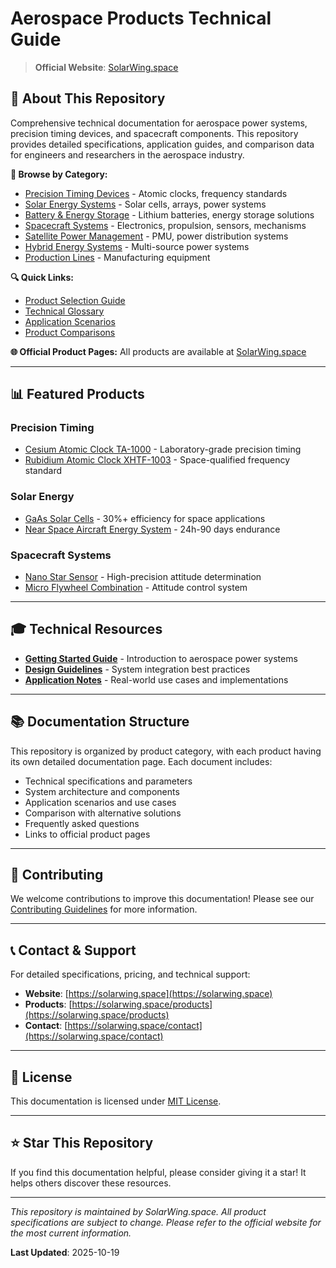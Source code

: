 # Aerospace Products Technical Guide

> **Official Website**: [SolarWing.space](https://solarwing.space)

## 🚀 About This Repository

Comprehensive technical documentation for aerospace power systems, precision timing devices, and spacecraft components. This repository provides detailed specifications, application guides, and comparison data for engineers and researchers in the aerospace industry.

**📖 Browse by Category:**
- [Precision Timing Devices](./products/precision-timing/) - Atomic clocks, frequency standards
- [Solar Energy Systems](./products/energy-solar/) - Solar cells, arrays, power systems
- [Battery & Energy Storage](./products/battery-storage/) - Lithium batteries, energy storage solutions
- [Spacecraft Systems](./products/spacecraft-systems/) - Electronics, propulsion, sensors, mechanisms
- [Satellite Power Management](./products/satellite-power/) - PMU, power distribution systems
- [Hybrid Energy Systems](./products/hybrid-systems/) - Multi-source power systems
- [Production Lines](./products/production-lines/) - Manufacturing equipment

**🔍 Quick Links:**
- [Product Selection Guide](./docs/product-selection-guide.md)
- [Technical Glossary](./docs/technical-glossary.md)
- [Application Scenarios](./applications/)
- [Product Comparisons](./comparisons/)

**🌐 Official Product Pages:**
All products are available at [SolarWing.space](https://solarwing.space/products)

---

## 📊 Featured Products

### Precision Timing
- [Cesium Atomic Clock TA-1000](./products/precision-timing/atomic-clock-cesium-ta-1000.md) - Laboratory-grade precision timing
- [Rubidium Atomic Clock XHTF-1003](./products/precision-timing/atomic-clock-rubidium-xhtf-1003-h.md) - Space-qualified frequency standard

### Solar Energy
- [GaAs Solar Cells](./products/energy-solar/gaas-solar-cells.md) - 30%+ efficiency for space applications
- [Near Space Aircraft Energy System](./products/energy-solar/near-space-aircraft-energy-system.md) - 24h-90 days endurance

### Spacecraft Systems
- [Nano Star Sensor](./products/spacecraft-systems/sensors/nano-star-sensor.md) - High-precision attitude determination
- [Micro Flywheel Combination](./products/spacecraft-systems/mechanisms/micro-flywheel-combination.md) - Attitude control system

---

## 🎓 Technical Resources

- **[Getting Started Guide](./docs/getting-started.md)** - Introduction to aerospace power systems
- **[Design Guidelines](./technical-guides/)** - System integration best practices
- **[Application Notes](./applications/)** - Real-world use cases and implementations

---

## 📚 Documentation Structure

This repository is organized by product category, with each product having its own detailed documentation page. Each document includes:

- Technical specifications and parameters
- System architecture and components
- Application scenarios and use cases
- Comparison with alternative solutions
- Frequently asked questions
- Links to official product pages

---

## 🤝 Contributing

We welcome contributions to improve this documentation! Please see our [Contributing Guidelines](./CONTRIBUTING.md) for more information.

---

## 📞 Contact & Support

For detailed specifications, pricing, and technical support:
- **Website**: [https://solarwing.space](https://solarwing.space)
- **Products**: [https://solarwing.space/products](https://solarwing.space/products)
- **Contact**: [https://solarwing.space/contact](https://solarwing.space/contact)

---

## 📄 License

This documentation is licensed under [MIT License](./LICENSE).

---

## ⭐ Star This Repository

If you find this documentation helpful, please consider giving it a star! It helps others discover these resources.

---

*This repository is maintained by SolarWing.space. All product specifications are subject to change. Please refer to the official website for the most current information.*

**Last Updated**: 2025-10-19

